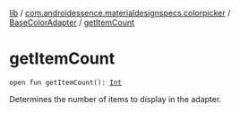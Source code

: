 [lib](../../index.md) / [com.androidessence.materialdesignspecs.colorpicker](../index.md) / [BaseColorAdapter](index.md) / [getItemCount](./get-item-count.md)

# getItemCount

`open fun getItemCount(): `[`Int`](https://kotlinlang.org/api/latest/jvm/stdlib/kotlin/-int/index.html)

Determines the number of items to display in the adapter.

